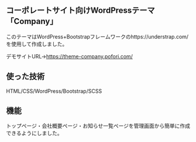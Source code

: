 ## コーポレートサイト向けWordPressテーマ「Company」
このテーマはWordPress+Bootstrapフレームワークのhttps://understrap.com/ を使用して作成しました。

デモサイトURL→https://theme-company.pofori.com/

## 使った技術
HTML/CSS/WordPress/Bootstrap/SCSS

## 機能
トップページ・会社概要ページ・お知らせ一覧ページを管理画面から簡単に作成できるようにしました。
